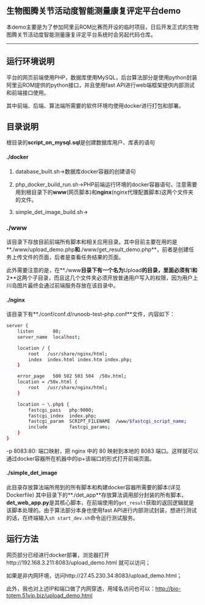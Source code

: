 ## 生物图腾关节活动度智能测量康复评定平台demo ##

本demo主要是为了参加阿里云ROM比赛而开设的临时项目，日后开发正式的生物图腾关节活动度智能测量康复评定平台系统时会另起代码仓库。

****

##  运行环境说明 ##

平台的网页前端使用PHP，数据库使用MySQL，后台算法部分是使用python封装阿里云ROM提供的python接口，并且使用fast API进行web端框架提供内部测试和前端接口使用。

其中前端、后端、算法端所需要的软件环境均使用docker进行打包和部署。



## 目录说明 ##

根目录的**script_on_mysql.sql**是创建数据库用户、库表的语句


#### ./docker ####

1. database_built.sh→数据库docker容器的创建语句

2. php_docker_build_run.sh→PHP前端运行环境的docker容器语句，注意需要用到根目录下的**www**(网页脚本)和**nginx**(nginx代理配置脚本)这两个文件夹的文件。

3. simple_det_image_build.sh→

### ./www ###

该目录下存放目前前端所有脚本和相关应用目录。其中目前主要在用的是**./www/upload_demo.php**和**./www/get_result_demo.php**，前者是创建任务上传文件的页面，后者是查看任务结果的页面。

此外需要注意的是，在**./www**目录下有一个名为**Upload**的目录，里面必须有**1**和**2**这两个子目录，而且这几个文件夹必须开放普通用户写入的权限，因为用户上川岛图片最终会通过前端服务存放在该目录中。

#### ./nginx ####
该目录下有**./conf/conf.d/runoob-test-php.conf**文件，内容如下：
```sh
server {
    listen       80;
    server_name  localhost;

    location / {
        root   /usr/share/nginx/html;
        index  index.html index.htm index.php;
    }

    error_page   500 502 503 504  /50x.html;
    location = /50x.html {
        root   /usr/share/nginx/html;
    }

    location ~ \.php$ {
        fastcgi_pass   php:9000;
        fastcgi_index  index.php;
        fastcgi_param  SCRIPT_FILENAME  /www/$fastcgi_script_name;
        include        fastcgi_params;
    }
}
```
-p 8083:80: 端口映射，把 nginx 中的 80 映射到本地的 8083 端口。这样就可以通过docker容器所在机器中的ip+该端口的形式打开前端页面。

#### ./simple_det_image ####

此目录存放算法端所用到的所有脚本和构建docker容器所需要的脚本(详见Dockerfile)
其中目录下的**./det_app**存放算法调用部分封装的所有脚本，**det_web_app.py**是其核心脚本，在前端使用的`get_result`获取的返回逻辑就是该脚本处理的。由于算法部分本身也使用fast API进行内部测试封装，想进行测试的话，在终端输入`sh start_dev.sh`命令运行测试服务。

## 运行方法 ##

网页部分已经进行docker部署，浏览器打开http://192.168.3.211:8083/upload_demo.html
就可以访问；

如果是非内网环境，访问http://27.45.230.34:8083/upload_demo.html；

此外，我也对上述IP和端口做了内网穿透，用域名访问也可以：http://bio-totem.51vip.biz/upload_demo.html
